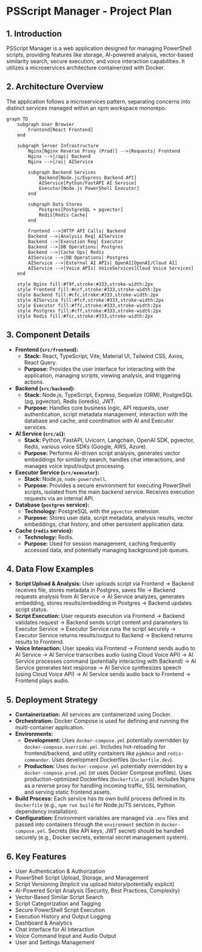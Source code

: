 # PSScript Manager - Project Plan

## 1. Introduction

PSScript Manager is a web application designed for managing PowerShell scripts, providing features like storage, AI-powered analysis, vector-based similarity search, secure execution, and voice interaction capabilities. It utilizes a microservices architecture containerized with Docker.

## 2. Architecture Overview

The application follows a microservices pattern, separating concerns into distinct services managed within an npm workspace monorepo.

```mermaid
graph TD
    subgraph User Browser
        Frontend[React Frontend]
    end

    subgraph Server Infrastructure
        Nginx[Nginx Reverse Proxy (Prod)] -->|Requests| Frontend
        Nginx -->|/api| Backend
        Nginx -->|/ai| AIService

        subgraph Backend Services
            Backend[Node.js/Express Backend API]
            AIService[Python/FastAPI AI Service]
            Executor[Node.js PowerShell Executor]
        end

        subgraph Data Stores
            Postgres[PostgreSQL + pgvector]
            Redis[Redis Cache]
        end

        Frontend -->|HTTP API Calls| Backend
        Backend -->|Analysis Req| AIService
        Backend -->|Execution Req| Executor
        Backend -->|DB Operations| Postgres
        Backend -->|Cache Ops| Redis
        AIService -->|DB Operations| Postgres
        AIService -->|External AI APIs| OpenAI[OpenAI/Cloud AI]
        AIService -->|Voice APIs| VoiceServices[Cloud Voice Services]
    end

    style Nginx fill:#f9f,stroke:#333,stroke-width:2px
    style Frontend fill:#ccf,stroke:#333,stroke-width:2px
    style Backend fill:#cfc,stroke:#333,stroke-width:2px
    style AIService fill:#fcf,stroke:#333,stroke-width:2px
    style Executor fill:#ffc,stroke:#333,stroke-width:2px
    style Postgres fill:#cff,stroke:#333,stroke-width:2px
    style Redis fill:#fcc,stroke:#333,stroke-width:2px
```

## 3. Component Details

*   **Frontend (`src/frontend`):**
    *   **Stack:** React, TypeScript, Vite, Material UI, Tailwind CSS, Axios, React Query.
    *   **Purpose:** Provides the user interface for interacting with the application, managing scripts, viewing analysis, and triggering actions.
*   **Backend (`src/backend`):**
    *   **Stack:** Node.js, TypeScript, Express, Sequelize (ORM), PostgreSQL (pg, pgvector), Redis (ioredis), JWT.
    *   **Purpose:** Handles core business logic, API requests, user authentication, script metadata management, interaction with the database and cache, and coordination with AI and Executor services.
*   **AI Service (`src/ai`):**
    *   **Stack:** Python, FastAPI, Uvicorn, Langchain, OpenAI SDK, pgvector, Redis, various voice SDKs (Google, AWS, Azure).
    *   **Purpose:** Performs AI-driven script analysis, generates vector embeddings for similarity search, handles chat interactions, and manages voice input/output processing.
*   **Executor Service (`src/executor`):**
    *   **Stack:** Node.js, `node-powershell`.
    *   **Purpose:** Provides a secure environment for executing PowerShell scripts, isolated from the main backend service. Receives execution requests via an internal API.
*   **Database (`postgres` service):**
    *   **Technology:** PostgreSQL with the `pgvector` extension.
    *   **Purpose:** Stores user data, script metadata, analysis results, vector embeddings, chat history, and other persistent application data.
*   **Cache (`redis` service):**
    *   **Technology:** Redis.
    *   **Purpose:** Used for session management, caching frequently accessed data, and potentially managing background job queues.

## 4. Data Flow Examples

*   **Script Upload & Analysis:** User uploads script via Frontend -> Backend receives file, stores metadata in Postgres, saves file -> Backend requests analysis from AI Service -> AI Service analyzes, generates embedding, stores results/embedding in Postgres -> Backend updates script status.
*   **Script Execution:** User requests execution via Frontend -> Backend validates request -> Backend sends script content and parameters to Executor Service -> Executor Service runs the script securely -> Executor Service returns results/output to Backend -> Backend returns results to Frontend.
*   **Voice Interaction:** User speaks via Frontend -> Frontend sends audio to AI Service -> AI Service transcribes audio (using Cloud Voice API) -> AI Service processes command (potentially interacting with Backend) -> AI Service generates text response -> AI Service synthesizes speech (using Cloud Voice API) -> AI Service sends audio back to Frontend -> Frontend plays audio.

## 5. Deployment Strategy

*   **Containerization:** All services are containerized using Docker.
*   **Orchestration:** Docker Compose is used for defining and running the multi-container application.
*   **Environments:**
    *   **Development:** Uses `docker-compose.yml` potentially overridden by `docker-compose.override.yml`. Includes hot-reloading for frontend/backend, and utility containers like `pgAdmin` and `redis-commander`. Uses development Dockerfiles (`Dockerfile.dev`).
    *   **Production:** Uses `docker-compose.yml` potentially overridden by a `docker-compose.prod.yml` (or uses Docker Compose profiles). Uses production-optimized Dockerfiles (`Dockerfile.prod`). Includes Nginx as a reverse proxy for handling incoming traffic, SSL termination, and serving static frontend assets.
*   **Build Process:** Each service has its own build process defined in its `Dockerfile` (e.g., `npm run build` for Node.js/TS services, Python dependency installation).
*   **Configuration:** Environment variables are managed via `.env` files and passed into containers through the `environment` section in `docker-compose.yml`. Secrets (like API keys, JWT secret) should be handled securely (e.g., Docker secrets, external secret management system).

## 6. Key Features

*   User Authentication & Authorization
*   PowerShell Script Upload, Storage, and Management
*   Script Versioning (Implicit via upload history/potentially explicit)
*   AI-Powered Script Analysis (Security, Best Practices, Complexity)
*   Vector-Based Similar Script Search
*   Script Categorization and Tagging
*   Secure PowerShell Script Execution
*   Execution History and Output Logging
*   Dashboard & Analytics
*   Chat Interface for AI Interaction
*   Voice Command Input and Audio Output
*   User and Settings Management
